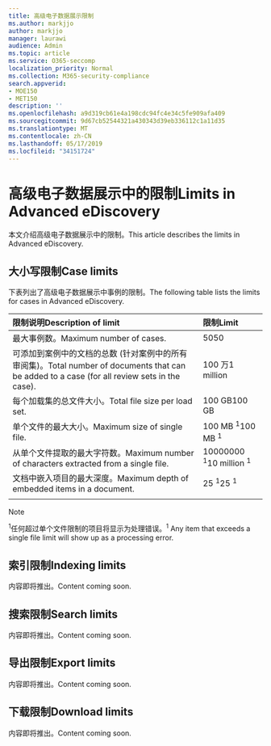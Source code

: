 ```yaml
---
title: 高级电子数据展示限制
ms.author: markjjo
author: markjjo
manager: laurawi
audience: Admin
ms.topic: article
ms.service: O365-seccomp
localization_priority: Normal
ms.collection: M365-security-compliance
search.appverid:
- MOE150
- MET150
description: ''
ms.openlocfilehash: a9d319cb61e4a198cdc94fc4e34c5fe909afa409
ms.sourcegitcommit: 9d67cb52544321a430343d39eb336112c1a11d35
ms.translationtype: MT
ms.contentlocale: zh-CN
ms.lasthandoff: 05/17/2019
ms.locfileid: "34151724"
---
```

# <a name="limits-in-advanced-ediscovery"></a><span data-ttu-id="94813-102">高级电子数据展示中的限制</span><span class="sxs-lookup"><span data-stu-id="94813-102">Limits in Advanced eDiscovery</span></span>

<span data-ttu-id="94813-103">本文介绍高级电子数据展示中的限制。</span><span class="sxs-lookup"><span data-stu-id="94813-103">This article describes the limits in Advanced eDiscovery.</span></span>

## <a name="case-limits"></a><span data-ttu-id="94813-104">大小写限制</span><span class="sxs-lookup"><span data-stu-id="94813-104">Case limits</span></span>

<span data-ttu-id="94813-105">下表列出了高级电子数据展示中事例的限制。</span><span class="sxs-lookup"><span data-stu-id="94813-105">The following table lists the limits for cases in Advanced eDiscovery.</span></span>

|<span data-ttu-id="94813-106">**限制说明**</span><span class="sxs-lookup"><span data-stu-id="94813-106">**Description of limit**</span></span>|<span data-ttu-id="94813-107">**限制**</span><span class="sxs-lookup"><span data-stu-id="94813-107">**Limit**</span></span>|
  |:-----|:-----|
  |<span data-ttu-id="94813-108">最大事例数。</span><span class="sxs-lookup"><span data-stu-id="94813-108">Maximum number of cases.</span></span>  <br/> |<span data-ttu-id="94813-109">50</span><span class="sxs-lookup"><span data-stu-id="94813-109">50</span></span>  <br/> |
  |<span data-ttu-id="94813-110">可添加到案例中的文档的总数 (针对案例中的所有审阅集)。</span><span class="sxs-lookup"><span data-stu-id="94813-110">Total number of documents that can be added to a case (for all review sets in the case).</span></span>  <br/> |<span data-ttu-id="94813-111">100 万</span><span class="sxs-lookup"><span data-stu-id="94813-111">1 million</span></span>  <br/> |
  |<span data-ttu-id="94813-112">每个加载集的总文件大小。</span><span class="sxs-lookup"><span data-stu-id="94813-112">Total file size per load set.</span></span>  <br/> |<span data-ttu-id="94813-113">100 GB</span><span class="sxs-lookup"><span data-stu-id="94813-113">100 GB</span></span>  <br/> |
  |<span data-ttu-id="94813-114">单个文件的最大大小。</span><span class="sxs-lookup"><span data-stu-id="94813-114">Maximum size of single file.</span></span>   <br/> |<span data-ttu-id="94813-115">100 MB <sup>1</sup></span><span class="sxs-lookup"><span data-stu-id="94813-115">100 MB <sup>1</sup></span></span> <br/> |
  |<span data-ttu-id="94813-116">从单个文件提取的最大字符数。</span><span class="sxs-lookup"><span data-stu-id="94813-116">Maximum number of characters extracted from a single file.</span></span>  <br/> |<span data-ttu-id="94813-117">10000000 <sup>1</sup></span><span class="sxs-lookup"><span data-stu-id="94813-117">10 million <sup>1</sup></span></span> <br/> |
  |<span data-ttu-id="94813-118">文档中嵌入项目的最大深度。</span><span class="sxs-lookup"><span data-stu-id="94813-118">Maximum depth of embedded items in a document.</span></span>  <br/> |<span data-ttu-id="94813-119">25 <sup>1</sup></span><span class="sxs-lookup"><span data-stu-id="94813-119">25 <sup>1</sup></span></span> <br/> |
|||
 > [!NOTE]
> <span data-ttu-id="94813-120"><sup>1</sup>任何超过单个文件限制的项目将显示为处理错误。</span><span class="sxs-lookup"><span data-stu-id="94813-120"><sup>1</sup> Any item that exceeds a single file limit will show up as a processing error.</span></span> 

## <a name="indexing-limits"></a><span data-ttu-id="94813-121">索引限制</span><span class="sxs-lookup"><span data-stu-id="94813-121">Indexing limits</span></span>

<span data-ttu-id="94813-122">内容即将推出。</span><span class="sxs-lookup"><span data-stu-id="94813-122">Content coming soon.</span></span>

## <a name="search-limits"></a><span data-ttu-id="94813-123">搜索限制</span><span class="sxs-lookup"><span data-stu-id="94813-123">Search limits</span></span>

<span data-ttu-id="94813-124">内容即将推出。</span><span class="sxs-lookup"><span data-stu-id="94813-124">Content coming soon.</span></span>

## <a name="export-limits"></a><span data-ttu-id="94813-125">导出限制</span><span class="sxs-lookup"><span data-stu-id="94813-125">Export limits</span></span>

<span data-ttu-id="94813-126">内容即将推出。</span><span class="sxs-lookup"><span data-stu-id="94813-126">Content coming soon.</span></span>

## <a name="download-limits"></a><span data-ttu-id="94813-127">下载限制</span><span class="sxs-lookup"><span data-stu-id="94813-127">Download limits</span></span>

<span data-ttu-id="94813-128">内容即将推出。</span><span class="sxs-lookup"><span data-stu-id="94813-128">Content coming soon.</span></span>

